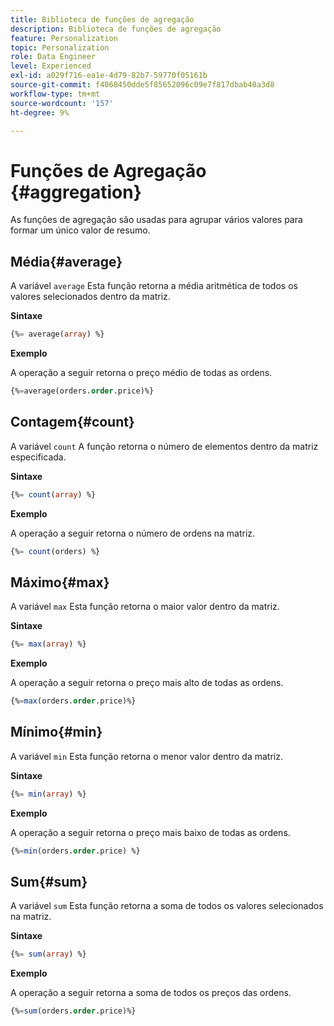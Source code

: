 ```yaml
---
title: Biblioteca de funções de agregação
description: Biblioteca de funções de agregação
feature: Personalization
topic: Personalization
role: Data Engineer
level: Experienced
exl-id: a029f716-ea1e-4d79-82b7-59770f05161b
source-git-commit: f4068450dde5f85652096c09e7f817dbab40a3d8
workflow-type: tm+mt
source-wordcount: '157'
ht-degree: 9%

---
```


# Funções de Agregação {#aggregation}

As funções de agregação são usadas para agrupar vários valores para formar um único valor de resumo.

## Média{#average}

A variável `average` Esta função retorna a média aritmética de todos os valores selecionados dentro da matriz.

**Sintaxe**

```sql
{%= average(array) %}
```

**Exemplo**

A operação a seguir retorna o preço médio de todas as ordens.

```sql
{%=average(orders.order.price)%}
```

## Contagem{#count}

A variável `count` A função retorna o número de elementos dentro da matriz especificada.

**Sintaxe**

```sql
{%= count(array) %}
```

**Exemplo**

A operação a seguir retorna o número de ordens na matriz.

```sql
{%= count(orders) %}
```

## Máximo{#max}

A variável `max` Esta função retorna o maior valor dentro da matriz.

**Sintaxe**

```sql
{%= max(array) %}
```

**Exemplo**

A operação a seguir retorna o preço mais alto de todas as ordens.

```sql
{%=max(orders.order.price)%}
```

## Mínimo{#min}

A variável `min` Esta função retorna o menor valor dentro da matriz.

**Sintaxe**

```sql
{%= min(array) %}
```

**Exemplo**

A operação a seguir retorna o preço mais baixo de todas as ordens.

```sql
{%=min(orders.order.price) %}
```

## Sum{#sum}

A variável `sum` Esta função retorna a soma de todos os valores selecionados na matriz.

**Sintaxe**

```sql
{%= sum(array) %}
```

**Exemplo**

A operação a seguir retorna a soma de todos os preços das ordens.

```sql
{%=sum(orders.order.price)%}
```
